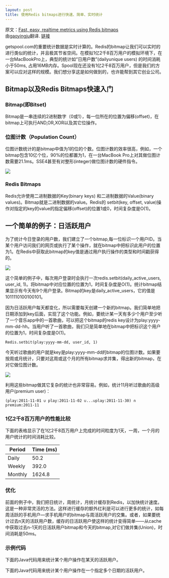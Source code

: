 ```yaml
---
layout: post
title: 使用Redis bitmaps进行快速、简单、实时统计
---
```


原文：[Fast, easy, realtime metrics using Redis bitmaps](http://blog.getspool.com/2011/11/29/fast-easy-realtime-metrics-using-redis-bitmaps/)  
由[gaoyingju](http://my.csdn.net/gaoyingju)翻译.   [链接](http://blog.csdn.net/gaoyingju/article/details/9671283)

getspool.com的重要统计数据是实时计算的。Redis的bitmap让我们可以实时的进行类似的统计，并且极其节省空间。在模拟1亿2千8百万用户的模拟环境下，在一台MacBookPro上，典型的统计如“日用户数”(dailyunique users) 的时间消耗小于50ms, 占用16MB内存。Spool现在还没有1亿2千8百万用户，但是我们的方案可以应对这样的规模。我们想分享这是如何做到的，也许能帮到其它创业公司。

## Bitmap以及Redis Bitmaps快速入门

### Bitmap(即Bitset)

Bitmap是一串连续的2进制数字（0或1），每一位所在的位置为偏移(offset)，在bitmap上可执行AND,OR,XOR以及其它位操作。

### 位图计数（Population Count）

位图计数统计的是bitmap中值为1的位的个数。位图计数的效率很高，例如，一个bitmap包含10亿个位，90%的位都置为1，在一台MacBook Pro上对其做位图计数需要21.1ms。SSE4甚至有对整形(integer)做位图计数的硬件指令。

![](http://img.blog.csdn.net/20130731182138046?watermark/2/text/aHR0cDovL2Jsb2cuY3Nkbi5uZXQvZ2FveWluZ2p1/font/5a6L5L2T/fontsize/400/fill/I0JBQkFCMA==/dissolve/70/gravity/SouthEast)

### Redis Bitmaps

Redis允许使用二进制数据的Key(binary keys) 和二进制数据的Value(binary values)。Bitmap就是二进制数据的value。Redis的 setbit(key, offset, value)操作对指定的key的value的指定偏移(offset)的位置1或0，时间复杂度是O(1)。

## 一个简单的例子：日活跃用户

为了统计今日登录的用户数，我们建立了一个bitmap,每一位标识一个用户ID。当某个用户访问我们的网页或执行了某个操作，就在bitmap中把标识此用户的位置为1。在Redis中获取此bitmap的key值是通过用户执行操作的类型和时间戳获得的。

![](http://img.blog.csdn.net/20130731182321171?watermark/2/text/aHR0cDovL2Jsb2cuY3Nkbi5uZXQvZ2FveWluZ2p1/font/5a6L5L2T/fontsize/400/fill/I0JBQkFCMA==/dissolve/70/gravity/SouthEast)

这个简单的例子中，每次用户登录时会执行一次redis.setbit(daily_active_users, user_id, 1)。将bitmap中对应位置的位置为1，时间复杂度是O(1)。统计bitmap结果显示有今天有9个用户登录。Bitmap的key是daily_active_users，它的值是1011110100100101。

因为日活跃用户每天都变化，所以需要每天创建一个新的bitmap。我们简单地把日期添加到key后面，实现了这个功能。例如，要统计某一天有多少个用户至少听了一个音乐app中的一首歌曲，可以把这个bitmap的redis key设计为play:yyyy-mm-dd-hh。当用户听了一首歌曲，我们只是简单地在bitmap中把标识这个用户的位置为1，时间复杂度是O(1)。

    Redis.setbit(play:yyyy-mm-dd, user_id, 1)

今天听过歌曲的用户就是key是play:yyyy-mm-dd的bitmap的位图计数。如果要按周或月统计，只要对这周或这个月的所有bitmap求并集，得出新的bitmap，在对它做位图计数。

![](http://img.blog.csdn.net/20130731182438265?watermark/2/text/aHR0cDovL2Jsb2cuY3Nkbi5uZXQvZ2FveWluZ2p1/font/5a6L5L2T/fontsize/400/fill/I0JBQkFCMA==/dissolve/70/gravity/SouthEast)

利用这些bitmap做其它复杂的统计也非常容易。例如，统计11月听过歌曲的高级用户(premium user)：

    (play:2011-11-01 ∪ play:2011-11-02 ∪...∪play:2011-11-30) ∩ premium:2011-11

### 1亿2千8百万用户的性能比较

下面的表格显示了在1亿2千8百万用户上完成的时间粒度为1天，一周，一个月的用户统计的时间消耗比较。
<table>
<thead>
<tr>
<th>Period</th>
<th>Time (ms)</th>
</tr>
</thead>
<tbody>
<tr>
<td>Daily</td>
<td>50.2</td>
</tr>
<tr>
<td>Weekly</td>
<td>392.0</td>
</tr>
<tr>
<td>Monthly</td>
<td>1624.8</td>
</tr>
</tbody>
</table>

### 优化

前面的例子中，我们把日统计，周统计，月统计缓存到Redis，以加快统计速度。  
这是一种非常灵活的方法。这样进行缓存的额外红利是可以进行更多的统计，如每周活跃的手机用户—求手机用户的bitmap与周活跃用户的交集。或者，如果要统计过去n天的活跃用户数，缓存的日活跃用户使这样的统计变得简单——从cache中获取过去n-1天的日活跃用户bitmap和今天的bitmap,对它们做并集(Union)，时间消耗是50ms。

### 示例代码

下面的Java代码用来统计某个用户操作在某天的活跃用户。

<script src="https://gist.github.com/prisoner/6180999.js"></script>

下面的Java代码用来统计某个用户操作在一个指定多个日期的活跃用户。

<script src="https://gist.github.com/prisoner/6181008.js"></script>



